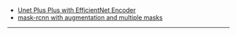 - [Unet Plus Plus with EfficientNet Encoder](https://www.kaggle.com/meaninglesslives/unet-plus-plus-with-efficientnet-encoder)
- [mask-rcnn with augmentation and multiple masks](https://www.kaggle.com/abhishek/mask-rcnn-with-augmentation-and-multiple-masks)
***
